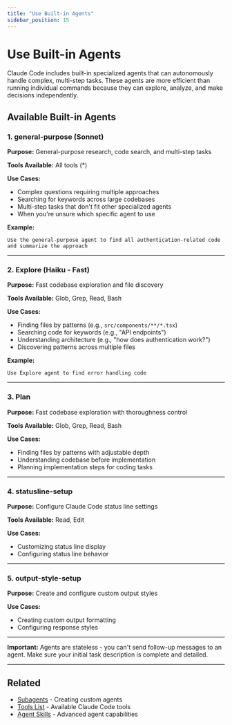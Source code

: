 ```yaml
---
title: "Use Built-in Agents"
sidebar_position: 15
---
```


# Use Built-in Agents

Claude Code includes built-in specialized agents that can autonomously handle complex, multi-step tasks. These agents are more efficient than running individual commands because they can explore, analyze, and make decisions independently.

## Available Built-in Agents

### 1. **general-purpose** (Sonnet)
**Purpose:** General-purpose research, code search, and multi-step tasks

**Tools Available:** All tools (*)

**Use Cases:**
- Complex questions requiring multiple approaches
- Searching for keywords across large codebases
- Multi-step tasks that don't fit other specialized agents
- When you're unsure which specific agent to use

**Example:**
```
Use the general-purpose agent to find all authentication-related code and summarize the approach
```

---

### 2. **Explore** (Haiku - Fast)
**Purpose:** Fast codebase exploration and file discovery

**Tools Available:** Glob, Grep, Read, Bash

**Use Cases:**
- Finding files by patterns (e.g., `src/components/**/*.tsx`)
- Searching code for keywords (e.g., "API endpoints")
- Understanding architecture (e.g., "how does authentication work?")
- Discovering patterns across multiple files


**Example:**
```
Use Explore agent to find error handling code
```

---

### 3. **Plan**
**Purpose:** Fast codebase exploration with thoroughness control

**Tools Available:** Glob, Grep, Read, Bash

**Use Cases:**
- Finding files by patterns with adjustable depth
- Understanding codebase before implementation
- Planning implementation steps for coding tasks

---

### 4. **statusline-setup**
**Purpose:** Configure Claude Code status line settings

**Tools Available:** Read, Edit

**Use Cases:**
- Customizing status line display
- Configuring status line behavior

---

### 5. **output-style-setup**
**Purpose:** Create and configure custom output styles

**Use Cases:**
- Creating custom output formatting
- Configuring response styles

---

**Important:** Agents are stateless - you can't send follow-up messages to an agent. Make sure your initial task description is complete and detailed.

---

## Related

- [Subagents](../fundamentals/subagents.md) - Creating custom agents
- [Tools List](./tools-list.md) - Available Claude Code tools
- [Agent Skills](../fundamentals/agent-skills.md) - Advanced agent capabilities
